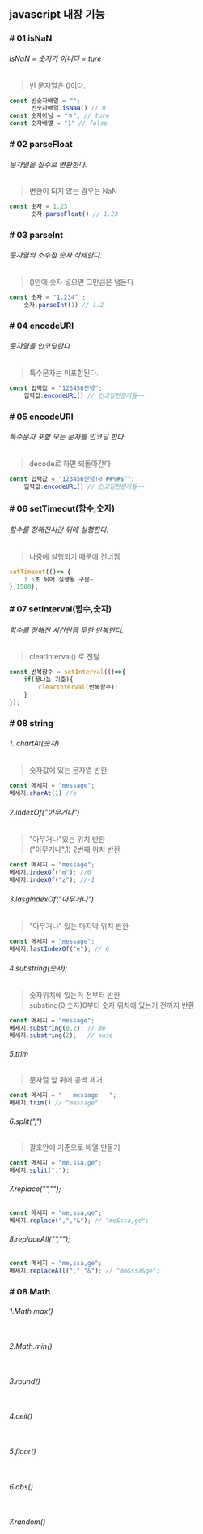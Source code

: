 ## javascript 내장 기능
### # 01 isNaN
###### isNaN = 숫자가 아니다 = ture
> 빈 문자열은 0이다. 
```javascript
const 빈숫자배열 = ""; 
      빈숫자배열.isNaN() // 0
const 숫자아님 = "ㅎ"; // ture
const 숫자배열 = "1" // false
```

### # 02 parseFloat
###### 문자열을 실수로 변환한다.
> 변환이 되지 않는 경우는 NaN
```javascript
const 숫자 = 1.23
      숫자.parseFloat() // 1.23 
```

### # 03 parseInt
###### 문자열의 소수점 숫자 삭제한다.
> ()안에 숫자 넣으면 그만큼은 냅둔다
```javascript
const 숫자 = "1.234" ;
    숫자.parseInt(1) // 1.2
```

### # 04 encodeURl
###### 문자열을 인코딩한다.
> 특수문자는 미포함된다.
```javascript
const 입력값 = "123456안녕";
    입력값.encodeURL() // 인코딩한문자들~~ 
```

### # 05 encodeURl
###### 특수문자 포함 모든 문자를 인코딩 한다.
> decode로 하면 되돌아간다
```javascript
const 입력값 = "123456안녕!@!##%#$^";
    입력값.encodeURL() // 인코딩한문자들~~ 
```

### # 06 setTimeout(함수,숫자)
###### 함수를 정해진시간 뒤에 실행한다.
> 나중에 실행되기 때문에 건너뜀
```javascript
setTimeout(()=> {
    1.5초 뒤에 실행될 구문~
},1500);
```
### # 07 setInterval(함수,숫자)
###### 함수를 정해진 시간만큼 무한 반복한다.
> clearInterval() 로 전달
```javascript
const 반복함수 = setInterval(()=>{
    if(끝나는 기준){
        clearInterval(반복함수);
    }
});
```

### # 08 string
###### 1. chartAt(숫자)
>숫자값에 있는 문자열 반환
```javascript
const 메세지 = "message";
메세지.charAt(1) //e
```

###### 2.indexOf("아무거나")
>"아무거나"있는 위치 반환 \
>("아무거나",1) 2번째 위치 반환
```javascript
const 메세지 = "message";
메세지.indexOf("m"); //0
메세지.indexOf("z"); //-1 
```
###### 3.lasgIndexOf("아무거나")
>"아무거나" 있는 마지막 위치 반환
```javascript
const 메세지 = "message";
메세지.lastIndexOf("e"); // 6
```
###### 4.substring(숫자);
>숫자위치에 있는거 전부터 반환\
>substing(0,숫자)0부터 숫자 위치에 있는거 전까지 반환
```javascript
const 메세지 = "message";
메세지.substring(0,2); // me
메세지.substring(2);   // sase
```
###### 5.trim
>문자열 앞 뒤에 공백 제거
```javascript
const 메세지 = "   message   ";
메세지.trim() // "message"
```

###### 6.split(",")
>괄호안에 기준으로 배열 만들기
```javascript
const 메세지 = "me,ssa,ge";
메세지.split(",");
```
###### 7.replace("","");
```javascript
const 메세지 = "me,ssa,ge";
메세지.replace(",","&"); // "me&ssa,ge"; 
```

###### 8.replaceAll("","");
```javascript
const 메세지 = "me,ssa,ge";
메세지.replaceAll(",","&"); // "me&ssa&ge"; 
```
### # 08 Math

###### 1.Math.max()
```javascript

```
###### 2.Math.min()
```javascript

```
###### 3.round()
```javascript

```
###### 4.ceil()
```javascript

```
###### 5.floor()
```javascript

```
###### 6.abs()
```javascript

```
###### 7.random()
```javascript

```




